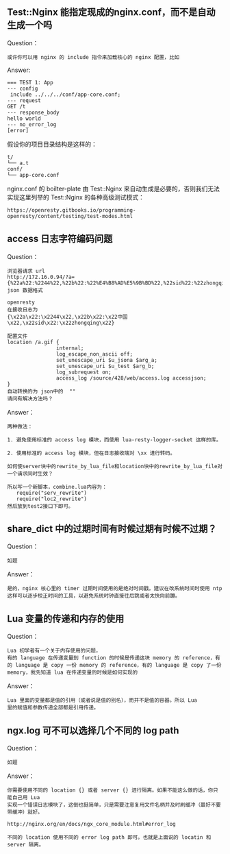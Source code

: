 ## Test::Nginx 能指定现成的nginx.conf，而不是自动生成一个吗

Question：
    
    或许你可以用 nginx 的 include 指令来加载核心的 nginx 配置，比如

Answer:

    === TEST 1: App
    --- config
     include ../../../conf/app-core.conf;
    --- request
    GET /t
    --- response_body
    hello world
    --- no_error_log
    [error]

假设你的项目目录结构是这样的：

    t/
    └── a.t
    conf/
    └── app-core.conf

nginx.conf 的 boilter-plate 由 Test::Nginx 来自动生成是必要的，否则我们无法实现这里列举的
Test::Nginx 的各种高级测试模式：

    https://openresty.gitbooks.io/programming-openresty/content/testing/test-modes.html

## access 日志字符编码问题

Question：

    浏览器请求 url
    http://172.16.0.94/?a={%22a%22:%2244%22,%22b%22:%22%E4%B8%AD%E5%9B%BD%22,%22sid%22:%22zhongqing%22}
    json 数据格式
    
    openresty 
    在接收日志为
    {\x22a\x22:\x2244\x22,\x22b\x22:\x22中国\x22,\x22sid\x22:\x22zhongqing\x22}
    
    配置文件
    location /a.gif {
                    internal;
                    log_escape_non_ascii off;
                    set_unescape_uri $u_jsona $arg_a;
                    set_unescape_uri $u_test $arg_b;
                    log_subrequest on;
                    access_log /source/428/web/access.log accessjson;
    }
    自动转换的为 json中的  ""
    请问有解决方法吗？

Answer：

    两种做法：
    
    1. 避免使用标准的 access log 模块，而使用 lua-resty-logger-socket 这样的库。
    
    2. 使用标准的 access log 模块，但在日志接收端对 \xx 进行转码。
    
    如何使server块中的rewrite_by_lua_file和location块中的rewrite_by_lua_file对一个请求同时生效？
    
    所以写一个新脚本，combine.lua内容为：
       require("serv_rewrite")
       require("loc2_rewrite")
    然后放到test2接口下即可。

## share_dict 中的过期时间有时候过期有时候不过期？

Question：

    如题

Answer：

    是的，nginx 核心里的 timer 过期时间使用的是绝对时间戳。建议在改系统时间时使用 ntp
    这样可以逐步校正时间的工具，以避免系统时钟直接往后跳或者太快向前蹦。
    
## Lua 变量的传递和内存的使用

Question：

    Lua 初学者有一个关于内存使用的问题，
    有的 language 在传递变量到 function 的时候是传递这块 memory 的 reference，有
    的 language 是 copy 一份 memory 的 reference，有的 language 是 copy 了一份
    memory，我先知道 lua 在传递变量的时候是如何实现的

Answer：

    Lua 里面的变量都是值的引用（或者说是值的别名），而并不是值的容器。所以 Lua 
    里的赋值和参数传递全部都是引用传递。
    
## ngx.log 可不可以选择几个不同的 log path
    
Question：

    如题

Answer：

    你需要使用不同的 location {} 或者 server {} 进行隔离。如果不能这么做的话，你只能自己用 Lua
    实现一个错误日志模块了，这倒也挺简单，只是需要注意复用文件名柄并及时刷缓冲（最好不要带缓冲）就好。
    
    http://nginx.org/en/docs/ngx_core_module.html#error_log
        
    不同的 location 使用不同的 error log path 即可。也就是上面说的 locatin 和server 隔离。



